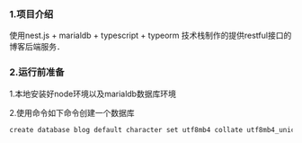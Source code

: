 ### 1.项目介绍

使用nest.js + marialdb + typescript + typeorm 技术栈制作的提供restful接口的博客后端服务．

### 2.运行前准备

1.本地安装好node环境以及marialdb数据库环境
     
2.使用命令如下命令创建一个数据库

```bash
create database blog default character set utf8mb4 collate utf8mb4_unicode_ci;
```